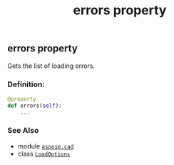 ﻿---
title: errors property
second_title: Aspose.CAD for Python via .NET API References
description: 
type: docs
weight: 60
url: /python-net/aspose.cad/loadoptions/errors/
is_root: false
---

## errors property


Gets the list of loading errors.
### Definition:
```python
@property
def errors(self):
    ...
```

### See Also
* module [`aspose.cad`](../../)
* class [`LoadOptions`](/cad/python-net/aspose.cad/loadoptions)
